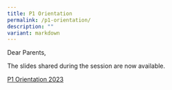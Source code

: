 ```yaml
---
title: P1 Orientation
permalink: /p1-orientation/
description: ""
variant: markdown
---
```

Dear Parents,

The slides shared during the session are now available.

[P1 Orientation 2023](https://drive.google.com/file/d/19T9fK54EcbMp-Y-MBd3U0i7MDP_jEFlI/view?usp=sharing)

